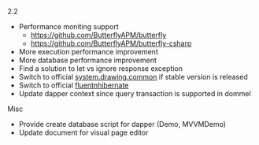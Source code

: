 2.2

- Performance moniting support
	- https://github.com/ButterflyAPM/butterfly
	- https://github.com/ButterflyAPM/butterfly-csharp
- More execution performance improvement
- More database performance improvement
- Find a solution to let vs ignore response exception
- Switch to official [system.drawing.common](https://www.nuget.org/packages?q=system.drawing.common) if stable version is released
- Switch to official [fluentnhibernate](https://www.nuget.org/packages/FluentNHibernate)
- Update dapper context since query transaction is supported in dommel

Misc

- Provide create database script for dapper (Demo, MVVMDemo)
- Update document for visual page editor
